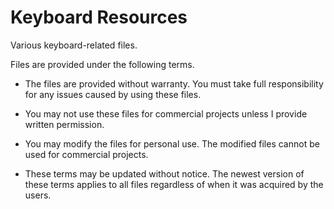 # Keyboard Resources

Various keyboard-related files.

Files are provided under the following terms.

- The files are provided without warranty. You must take full responsibility for any issues caused by using these files. 

- You may not use these files for commercial projects unless I provide written permission. 

- You may modify the files for personal use. The modified files cannot be used for commercial projects.

- These terms may be updated without notice. The newest version of these terms applies to all files regardless of when it was acquired by the users.